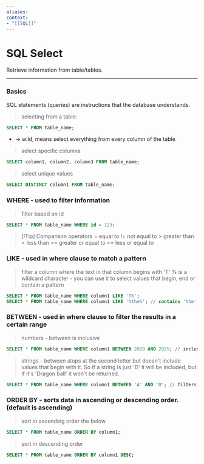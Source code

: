 ```yaml
---
aliases:
context:
- "[[SQL]]"
---
```


# SQL Select

Retrieve information from table/tables.

---
### Basics
SQL statements (queries) are instructions that the database understands.

> selecting from a table:
``` sql
SELECT * FROM table_name;
```
* -> wild, means select everything from every column of the table

> select specific columns
``` sql
SELECT column1, column2, column3 FROM table_name;
```

> select unique values
``` sql
SELECT DISTINCT column1 FROM table_name;
```

### WHERE - used to filter information

> filter based on id
``` sql
SELECT * FROM table_name WHERE id = 123;
```

> [!Tip] Comparison operators
> = equal to
> != not equal to
> \> greater than
> < less than
> \>= greater or equal to
> <= less or equal to

### LIKE - used in where clause to match a pattern

> filter a column where the text in that column begins with 'T'
> % is a wildcard character - you can use it to select values that begin, end or contain a pattern
``` sql
SELECT * FROM table_name WHERE column1 LIKE 'T%';
SELECT * FROM table_name WHERE column1 LIKE '%the%'; // contains 'the'
```


### BETWEEN - used in where clause to filter the results in a certain range

> numbers - between is inclusive
``` sql
SELECT * FROM table_name WHERE column1 BETWEEN 2020 AND 2025; // inclusive
```

> strings - between stops at the second letter but doesn't include values that begin with it. So if a string is just 'D' it will be included, but if it's 'Dragon ball' it won't be returned.
``` sql
SELECT * FROM table_name WHERE column1 BETWEEN 'A' AND 'D'; // filters where the text begins with A to D (not inclusive for the second letter)
```

### ORDER BY - sorts data in ascending or descending order. (default is ascending)

> sort in ascending order the below
``` sql
SELECT * FROM table_name ORDER BY column1;
```

> sort in descending order
``` sql
SELECT * FROM table_name ORDER BY column1 DESC;
```

